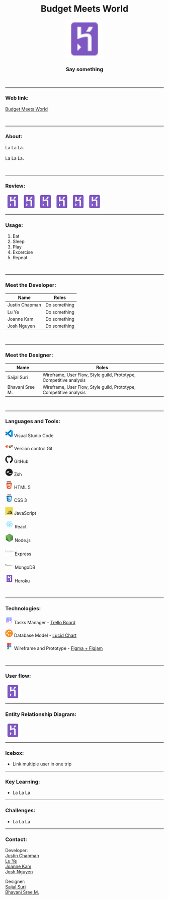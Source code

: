<h1 align="center">Budget Meets World</h1>

<p align="center">
    <img alt="la" width="120px" src="https://github.com/JChapman13/budget-meets-world/blob/main/public/images/heroku.png" />
</p>

<h3 align="center">Say something</h3>

<br />

---

### Web link:

<a href="" target="_blank">Budget Meets World</a>

<br />

---

### About:

La La La.\
&nbsp;\
La La La.




<br />

---

### Review:


<img  alt="la" src="https://github.com/JChapman13/budget-meets-world/blob/main/public/images/heroku.png" />
<img  alt="la" src="https://github.com/JChapman13/budget-meets-world/blob/main/public/images/heroku.png" />
<img  alt="la" src="https://github.com/JChapman13/budget-meets-world/blob/main/public/images/heroku.png" />
<img  alt="la" src="https://github.com/JChapman13/budget-meets-world/blob/main/public/images/heroku.png" />
<img  alt="la" src="https://github.com/JChapman13/budget-meets-world/blob/main/public/images/heroku.png" />
<img  alt="la" src="https://github.com/JChapman13/budget-meets-world/blob/main/public/images/heroku.png" />

<br />

---

### Usage:

1. Eat
2. Sleep
3. Play
4. Excercise
5. Repeat

<br />

---

### Meet the Developer:
| Name | Roles |
| ---- | ----- |
| Justin Chapman | Do something |
| Lu Ye             | Do something |
| Joanne Kam | Do something |
| Josh Nguyen       | Do something |


<br />

---

### Meet the Designer:

| Name | Roles |
| ---- | ----- |
| Saijal Suri | Wireframe, User Flow, Style guild, Prototype, Competitive analysis |
| Bhavani Sree M. | Wireframe, User Flow, Style guild, Prototype, Competitive analysis |


<br />

---

### Languages and Tools:

<p>
    <img alt="visualstudio" width="24px" height="24px" src="https://raw.githubusercontent.com/github/explore/80688e429a7d4ef2fca1e82350fe8e3517d3494d/topics/visual-studio-code/visual-studio-code.png" />
    Visual Studio Code
</p>
<p>
    <img alt="git" width="24px" height="24px" src="https://raw.githubusercontent.com/github/explore/80688e429a7d4ef2fca1e82350fe8e3517d3494d/topics/git/git.png" />
    Version control Git
</p>
<p>
    <img alt="github" width="24px" height="24px" src="https://raw.githubusercontent.com/github/explore/78df643247d429f6cc873026c0622819ad797942/topics/github/github.png" />
    GitHub
</p>
<p>
    <img alt="terminal" width="24px" height="24px" src="https://raw.githubusercontent.com/github/explore/80688e429a7d4ef2fca1e82350fe8e3517d3494d/topics/terminal/terminal.png" />
    Zsh
</p>
<p>
    <img alt="html" width="24px" height="24px" src="https://raw.githubusercontent.com/github/explore/80688e429a7d4ef2fca1e82350fe8e3517d3494d/topics/html/html.png" />
    HTML 5
</p>
<p>
    <img alt="css" width="24px" height="24px" src="https://raw.githubusercontent.com/github/explore/80688e429a7d4ef2fca1e82350fe8e3517d3494d/topics/css/css.png" />
    CSS 3
</p>
<p>
    <img alt="javascript" width="24px" height="24px" src="https://raw.githubusercontent.com/github/explore/80688e429a7d4ef2fca1e82350fe8e3517d3494d/topics/javascript/javascript.png" />
    JavaScript
</p>
<p>
    <img alt="react" width="26px" height="26px" src="https://raw.githubusercontent.com/github/explore/80688e429a7d4ef2fca1e82350fe8e3517d3494d/topics/react/react.png" />
    React
</p>
<p>
    <img alt="nodejs" width="26px" height="26px" src="https://raw.githubusercontent.com/github/explore/80688e429a7d4ef2fca1e82350fe8e3517d3494d/topics/nodejs/nodejs.png" />
    Node.js
</p>
<p>
    <img alt="express" width="26px" height="26px" src="https://raw.githubusercontent.com/github/explore/80688e429a7d4ef2fca1e82350fe8e3517d3494d/topics/express/express.png" />
    Express
</p>
<p>
    <img alt="mongodb" width="26px" height="26px" src="https://raw.githubusercontent.com/github/explore/80688e429a7d4ef2fca1e82350fe8e3517d3494d/topics/mongodb/mongodb.png" />
    MongoDB
</p>
<p>
    <img alt="heroku" width="26px" height="26px" src="https://github.com/JChapman13/budget-meets-world/blob/main/public/images/heroku.png" />
    Heroku
</p>


<br />

---

### Technologies:

<p>
    <img alt="Trello" width="24px" height="24px" src="https://github.com/JChapman13/budget-meets-world/blob/main/public/images/trello.png" />
    Tasks Manager - <a href="" target="_blank">Trello Board</a> 
</p>
<p>
    <img alt="Lucid" width="24px" height="24px" src="https://github.com/JChapman13/budget-meets-world/blob/main/public/images/lucid.png" />
    Database Model - <a href="https://lucid.app/lucidchart/e3f4d64d-43ba-4273-ab6e-a62b10dc7b76/edit?invitationId=inv_672ac030-02e6-40b1-83ca-73f11e0a8b37" target="_blank">Lucid Chart</a> 
</p>
<p>
    <img alt="Figma" width="24px" height="24px" src="https://github.com/JChapman13/budget-meets-world/blob/main/public/images/figma.png" />
    Wireframe and Prototype - <a href="https://www.figma.com/file/DCyBe30lFiKKaIpQ4LTUUs/Financial-Wellness-Hackathon?node-id=0%3A1" target="_blank">Figma + Figjam</a>
</p>


<br />

---

### User flow:

<img align="center" alt="user flow diagram" src="https://github.com/JChapman13/budget-meets-world/blob/main/public/images/heroku.png" />

<br />

---

### Entity Relationship Diagram:

<img align="center" alt="Database ERD diagram" src="https://github.com/JChapman13/budget-meets-world/blob/main/public/images/heroku.png" />

<br />

---

### Icebox:

- Link multiple user in one trip

---

### Key Learning:

- La La La

---

### Challenges:

- La La La

---

### Contact:

Developer:\
[Justin Chapman](https://google.com/)\
[Lu Ye](https://www.linkedin.com/in/lu-ye-b17192109/)\
[Joanne Kam](https://google.com/)\
[Josh Nguyen](https://joshnguyentoronto.com/)

Designer:\
[Saijal Suri](https://google.com/)\
[Bhavani Sree M.](https://google.com/)
